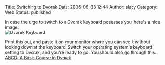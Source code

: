 Title: Switching to Dvorak
Date: 2006-06-03 12:44
Author: slacy
Category: Web
Status: published

In case the urge to switch to a Dvorak keyboard posesses you, here's a
nice image:  
![Dvorak Keyboard](http://slacy.com/blog/wp-content/dvorak_sm.png)  
  
Print this out, and paste it on your monitor where you can see it
without looking down at the keyboard. Switch your operating system's
keyboard setting to Dvorak, and you're ready to go. You should also go
through this:  
[ABCD: A Basic Course in Dvorak](http://gigliwood.com/abcd/abcd.html)
